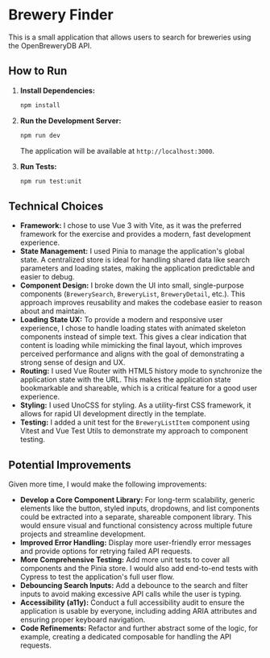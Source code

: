 # Brewery Finder

This is a small application that allows users to search for breweries using the OpenBreweryDB API.

## How to Run

1.  **Install Dependencies:**

    ```bash
    npm install
    ```

2.  **Run the Development Server:**

    ```bash
    npm run dev
    ```

    The application will be available at `http://localhost:3000`.

3.  **Run Tests:**
    ```bash
    npm run test:unit
    ```

## Technical Choices

*   **Framework:** I chose to use Vue 3 with Vite, as it was the preferred framework for the exercise and provides a modern, fast development experience.
*   **State Management:** I used Pinia to manage the application's global state. A centralized store is ideal for handling shared data like search parameters and loading states, making the application predictable and easier to debug.
*   **Component Design:** I broke down the UI into small, single-purpose components (`BrewerySearch`, `BreweryList`, `BreweryDetail`, etc.). This approach improves reusability and makes the codebase easier to reason about and maintain.
*   **Loading State UX:** To provide a modern and responsive user experience, I chose to handle loading states with animated skeleton components instead of simple text. This gives a clear indication that content is loading while mimicking the final layout, which improves perceived performance and aligns with the goal of demonstrating a strong sense of design and UX.
*   **Routing:** I used Vue Router with HTML5 history mode to synchronize the application state with the URL. This makes the application state bookmarkable and shareable, which is a critical feature for a good user experience.
*   **Styling:** I used UnoCSS for styling. As a utility-first CSS framework, it allows for rapid UI development directly in the template.
*   **Testing:** I added a unit test for the `BreweryListItem` component using Vitest and Vue Test Utils to demonstrate my approach to component testing.


## Potential Improvements

Given more time, I would make the following improvements:

- **Develop a Core Component Library:** For long-term scalability, generic elements like the button, styled inputs, dropdowns, and list components could be extracted into a separate, shareable component library. This would ensure visual and functional consistency across multiple future projects and streamline development.
- **Improved Error Handling:** Display more user-friendly error messages and provide options for retrying failed API requests.
- **More Comprehensive Testing:** Add more unit tests to cover all components and the Pinia store. I would also add end-to-end tests with Cypress to test the application's full user flow.
- **Debouncing Search Inputs:** Add a debounce to the search and filter inputs to avoid making excessive API calls while the user is typing.
- **Accessibility (a11y):** Conduct a full accessibility audit to ensure the application is usable by everyone, including adding ARIA attributes and ensuring proper keyboard navigation.
- **Code Refinements:** Refactor and further abstract some of the logic, for example, creating a dedicated composable for handling the API requests.
